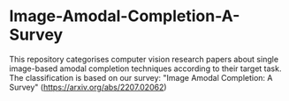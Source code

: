 # Image-Amodal-Completion-A-Survey
This repository categorises computer vision research papers about single image-based amodal completion techniques according to their target task. The classification is based on our survey: "Image Amodal Completion: A Survey" (https://arxiv.org/abs/2207.02062)
